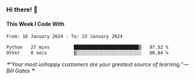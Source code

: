 ### Hi there! 👋

#### This Week I Code With
<!--START_SECTION:waka-->

```txt
From: 16 January 2024 - To: 23 January 2024

Python   27 mins         ████████████████████████▒   97.52 %
Other    0 secs          ▒░░░░░░░░░░░░░░░░░░░░░░░░   00.84 %
```

<!--END_SECTION:waka-->

<!--STARTS_HERE_QUOTE_README-->
<i>❝“Your most unhappy customers are your greatest source of learning.”— Bill Gates   ❞</i>
<!--ENDS_HERE_QUOTE_README-->
